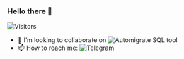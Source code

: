 ### Hello there 🔭

![Visitors](https://img.shields.io/github/followers/pavivin?style=social)

- 👯 I’m looking to collaborate on ![Automigrate SQL tool](https://pavivin/sql-migrate)
- 📫 How to reach me: ![Telegram](t.me/pavivin)
<!--
**Pavivin/pavivin** is a ✨ _special_ ✨ repository because its `README.md` (this file) appears on your GitHub profile.

Here are some ideas to get you started:

- 🔭 I’m currently working on ...
- 🌱 I’m currently learning ...

- 🤔 I’m looking for help with ...
- 💬 Ask me about ...

- 😄 Pronouns: ...
- ⚡ Fun fact: ...
-->
